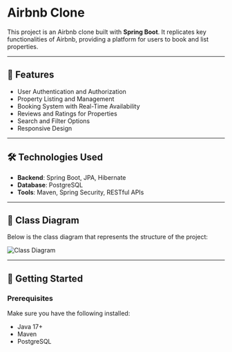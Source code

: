 # Airbnb Clone

This project is an Airbnb clone built with **Spring Boot**. It replicates key functionalities of Airbnb, providing a platform for users to book and list properties.

---

## 🌟 Features

- User Authentication and Authorization
- Property Listing and Management
- Booking System with Real-Time Availability
- Reviews and Ratings for Properties
- Search and Filter Options
- Responsive Design

---

## 🛠️ Technologies Used

- **Backend**: Spring Boot, JPA, Hibernate
- **Database**: PostgreSQL
- **Tools**: Maven, Spring Security, RESTful APIs

---

## 📄 Class Diagram

Below is the class diagram that represents the structure of the project:

![Class Diagram](class_diagrame.png)

---

## 🚀 Getting Started

### Prerequisites

Make sure you have the following installed:
- Java 17+
- Maven
- PostgreSQL
